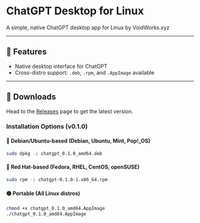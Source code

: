 # ChatGPT Desktop for Linux

A simple, native ChatGPT desktop app for Linux by VoidWorks.xyz

---

## 🚀 Features

- Native desktop interface for ChatGPT
- Cross-distro support: `.deb`, `.rpm`, and `.AppImage` available

---

## 🐧 Downloads

Head to the [Releases](https://github.com/your-username/your-repo/releases) page to get the latest version.

### Installation Options (v0.1.0)

#### 🔵 Debian/Ubuntu-based (Debian, Ubuntu, Mint, Pop!_OS)
```bash
sudo dpkg -i chatgpt_0.1.0_amd64.deb
```

#### 🔴 Red Hat-based (Fedora, RHEL, CentOS, openSUSE)
```bash
sudo rpm -i chatgpt-0.1.0-1.x86_64.rpm
```

#### 🟡 Portable (All Linux distros)
```bash
chmod +x chatgpt_0.1.0_amd64.AppImage
./chatgpt_0.1.0_amd64.AppImage
```
